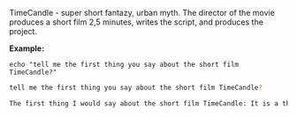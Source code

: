 TimeCandle - super short fantazy, urban myth. 
The director of the movie produces a short film 2,5 minutes, writes the script, and produces the project.

**Example:**

`echo "tell me the first thing you say about the short film TimeCandle?"`

```sh
tell me the first thing you say about the short film TimeCandle?

The first thing I would say about the short film TimeCandle: It is a thought-provoking and visually stunning exploration of time, memory, and the human experience.
```
